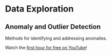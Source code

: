 # Data Exploration

## Anomaly and Outlier Detection

Methods for identifying and addressing anomalies.

Watch the [first hour for free on YouTube](https://youtu.be/ov7xhNdrsDM)!
